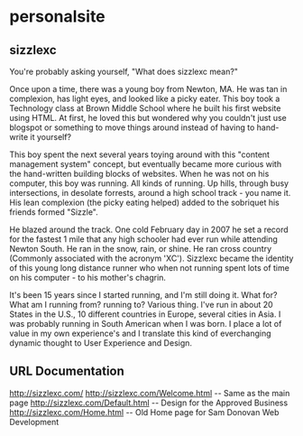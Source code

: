 # personalsite

sizzlexc
---------

You're probably asking yourself, "What does sizzlexc mean?"

Once upon a time, there was a young boy from Newton, MA. He was tan in complexion, has light eyes, and looked like a picky eater. This boy took a Technology class at Brown Middle School where he built his first website using HTML. At first, he loved this but wondered why you couldn't just use blogspot or something to move things around instead of having to hand-write it yourself? 

This boy spent the next several years toying around with this "content management system" concept, but eventually became more curious with the hand-written building blocks of websites. When he was not on his computer, this boy was running. All kinds of running. Up hills, through busy intersections, in desolate forrests, around a high school track - you name it. His lean complexion (the picky eating helped) added to the sobriquet his friends formed "Sizzle". 

He blazed around the track. One cold February day in 2007 he set a record for the fastest 1 mile that any high schooler had ever run while attending Newton South. He ran in the snow, rain, or shine. He ran cross country (Commonly associated with the acronym 'XC'). Sizzlexc became the identity of this young long distance runner who when not running spent lots of time on his computer - to his mother's chagrin.

It's been 15 years since I started running, and I'm still doing it. What for? What am I running from? running to? Various thing. I've run in about 20 States in the U.S., 10 different countries in Europe, several cities in Asia. I was probably running in South American when I was born. I place a lot of value in my own experience's and I translate this kind of everchanging dynamic thought to User Experience and Design.


URL Documentation
-----------------

  http://sizzlexc.com/
  http://sizzlexc.com/Welcome.html -- Same as the main page
  http://sizzlexc.com/Default.html -- Design for the Approved Business
  http://sizzlexc.com/Home.html -- Old Home page for Sam Donovan Web Development
